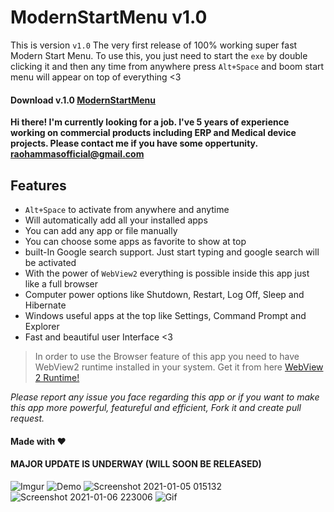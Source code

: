 #  ModernStartMenu v1.0

This is version `v1.0` The very first release of 100% working super fast Modern Start Menu. To use this, you just need to start the `exe` by double clicking it and then any time from anywhere press `Alt+Space` and boom start menu will appear on top of everything <3  

#### Download v.1.0  [ModernStartMenu](https://github.com/RaoHammas/ModernStartMenu/releases/tag/v1.0)

 **Hi there! I'm currently looking for a job. I've 5 years of experience working on commercial products including ERP and Medical device projects. Please contact me if you have some oppertunity. raohammasofficial@gmail.com**

## Features  

*  `Alt+Space` to activate from anywhere and anytime  
*  Will automatically add all your installed apps  
* You can add any app or file manually  
* You can choose some apps as favorite to show at top  
* built-In Google search support. Just start typing and google search will be activated  
* With the power of `WebView2`  everything is possible inside this app just like a full browser  
* Computer power options like Shutdown, Restart, Log Off, Sleep and Hibernate  
* Windows useful apps at the top like Settings, Command Prompt and Explorer  
* Fast and beautiful user Interface <3  

>In order to use the Browser feature of this app you need to have WebView2 runtime installed in your system.
>Get it from here [WebView 2 Runtime!](https://developer.microsoft.com/en-us/microsoft-edge/webview2/#download-section)

*Please report any issue you face regarding this app or if you want to make this app more powerful, featureful and efficient, Fork it and create pull request.*

#### Made with  ❤    
#### MAJOR UPDATE IS UNDERWAY (WILL SOON BE RELEASED)

![Imgur](https://i.imgur.com/gkGvctD.jpg)
![Demo](https://github.com/RaoHammas/ModernStartMenu/blob/main/Pictures/Demo%20(1).gif?raw=true)
![Screenshot 2021-01-05 015132](https://user-images.githubusercontent.com/16499626/103917563-90d31f00-512f-11eb-931a-d9055cc49bcd.jpg)
![Screenshot 2021-01-06 223006](https://user-images.githubusercontent.com/16499626/103917590-97619680-512f-11eb-8118-10ef9503b09b.jpg)
![Gif](https://github.com/RaoHammas/ModernStartMenu/blob/main/Pictures/Demo.gif?raw=true)

